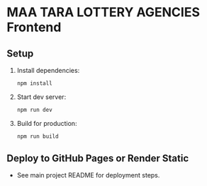 # MAA TARA LOTTERY AGENCIES Frontend

## Setup

1. Install dependencies:
   ```sh
   npm install
   ```
2. Start dev server:
   ```sh
   npm run dev
   ```
3. Build for production:
   ```sh
   npm run build
   ```

## Deploy to GitHub Pages or Render Static
- See main project README for deployment steps.
